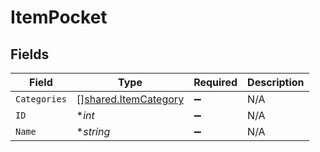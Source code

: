 # ItemPocket


## Fields

| Field                                                        | Type                                                         | Required                                                     | Description                                                  |
| ------------------------------------------------------------ | ------------------------------------------------------------ | ------------------------------------------------------------ | ------------------------------------------------------------ |
| `Categories`                                                 | [][shared.ItemCategory](../../models/shared/itemcategory.md) | :heavy_minus_sign:                                           | N/A                                                          |
| `ID`                                                         | **int*                                                       | :heavy_minus_sign:                                           | N/A                                                          |
| `Name`                                                       | **string*                                                    | :heavy_minus_sign:                                           | N/A                                                          |